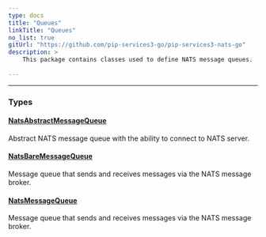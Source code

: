 ```yaml
---
type: docs
title: "Queues"
linkTitle: "Queues"
no_list: true
gitUrl: "https://github.com/pip-services3-go/pip-services3-nats-go"
description: >
    This package contains classes used to define NATS message queues.
    
---
```

---

<div class="module-body"> 

### Types

#### [NatsAbstractMessageQueue](nats_abstract_message_queue)
Abstract NATS message queue with the ability to connect to NATS server.

#### [NatsBareMessageQueue](nats_bare_message_queue)
Message queue that sends and receives messages via the NATS message broker.

#### [NatsMessageQueue](nats_message_queue)
Message queue that sends and receives messages via the NATS message broker.

</div>
